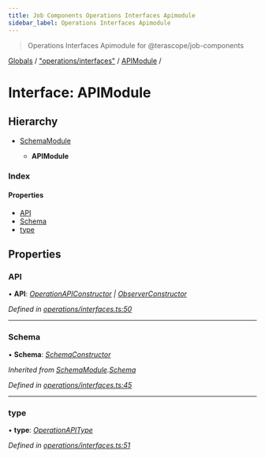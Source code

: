 ```yaml
---
title: Job Components Operations Interfaces Apimodule
sidebar_label: Operations Interfaces Apimodule
---
```


> Operations Interfaces Apimodule for @terascope/job-components

[Globals](../overview.md) / ["operations/interfaces"](../modules/_operations_interfaces_.md) / [APIModule](_operations_interfaces_.apimodule.md) /

# Interface: APIModule

## Hierarchy

* [SchemaModule](_operations_interfaces_.schemamodule.md)

  * **APIModule**

### Index

#### Properties

* [API](_operations_interfaces_.apimodule.md#api)
* [Schema](_operations_interfaces_.apimodule.md#schema)
* [type](_operations_interfaces_.apimodule.md#type)

## Properties

###  API

• **API**: *[OperationAPIConstructor](../modules/_operations_interfaces_.md#operationapiconstructor) | [ObserverConstructor](../modules/_operations_interfaces_.md#observerconstructor)*

*Defined in [operations/interfaces.ts:50](https://github.com/terascope/teraslice/tree/0c8b1cfadd6cd255811e506264906c5373f2ebea/packages/job-components/operations/interfaces.ts#L50)*

___

###  Schema

• **Schema**: *[SchemaConstructor](../modules/_operations_interfaces_.md#schemaconstructor)*

*Inherited from [SchemaModule](_operations_interfaces_.schemamodule.md).[Schema](_operations_interfaces_.schemamodule.md#schema)*

*Defined in [operations/interfaces.ts:45](https://github.com/terascope/teraslice/tree/0c8b1cfadd6cd255811e506264906c5373f2ebea/packages/job-components/operations/interfaces.ts#L45)*

___

###  type

• **type**: *[OperationAPIType](../modules/_operations_interfaces_.md#operationapitype)*

*Defined in [operations/interfaces.ts:51](https://github.com/terascope/teraslice/tree/0c8b1cfadd6cd255811e506264906c5373f2ebea/packages/job-components/operations/interfaces.ts#L51)*
